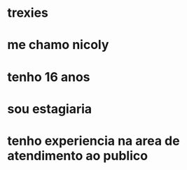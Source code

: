 # trexies
# me chamo nicoly
# tenho 16 anos
# sou estagiaria
# tenho experiencia na area de atendimento ao publico
